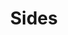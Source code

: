 ---
pid: llp431
title: Sides
location_transcription: Philly
coordinates: "[-75.21768952253, 39.962267139143]"
zipcode: '19147'
gen_neighborhood: South Philadelphia
neighborhood: Queen Village,Bella Vista,Pennsport,Italian Market
outside_phl: 
age: '11'
age_range: 6-13
instagram: 
image_file_name: llp_431.jpg
proposal_transcription: 
topic: Unknown
topic_summary: '0'
type: Building
keywords_other: 
credit: Roselie Kraines
image_labels: 
twitter: 
facebook: 
permalink: "/monuments/llp431/"
layout: item-page
---